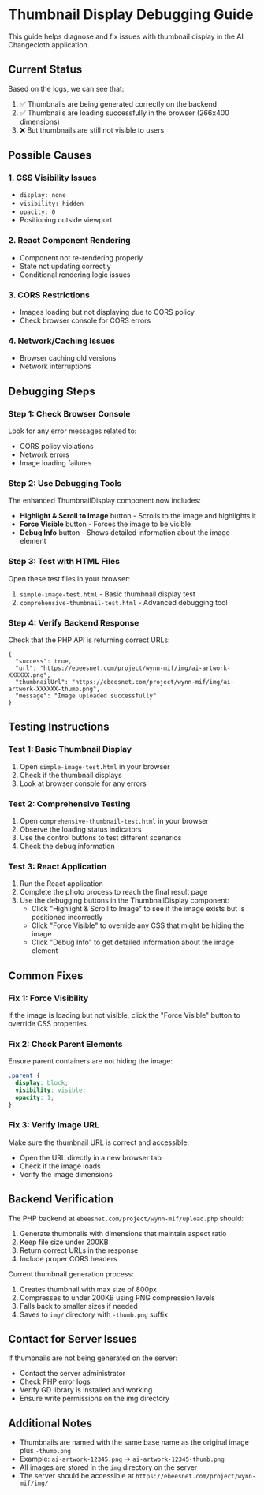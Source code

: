 # Thumbnail Display Debugging Guide

This guide helps diagnose and fix issues with thumbnail display in the AI Changecloth application.

## Current Status

Based on the logs, we can see that:
1. ✅ Thumbnails are being generated correctly on the backend
2. ✅ Thumbnails are loading successfully in the browser (266x400 dimensions)
3. ❌ But thumbnails are still not visible to users

## Possible Causes

### 1. CSS Visibility Issues
- `display: none`
- `visibility: hidden`
- `opacity: 0`
- Positioning outside viewport

### 2. React Component Rendering
- Component not re-rendering properly
- State not updating correctly
- Conditional rendering logic issues

### 3. CORS Restrictions
- Images loading but not displaying due to CORS policy
- Check browser console for CORS errors

### 4. Network/Caching Issues
- Browser caching old versions
- Network interruptions

## Debugging Steps

### Step 1: Check Browser Console
Look for any error messages related to:
- CORS policy violations
- Network errors
- Image loading failures

### Step 2: Use Debugging Tools
The enhanced ThumbnailDisplay component now includes:
- **Highlight & Scroll to Image** button - Scrolls to the image and highlights it
- **Force Visible** button - Forces the image to be visible
- **Debug Info** button - Shows detailed information about the image element

### Step 3: Test with HTML Files
Open these test files in your browser:
1. `simple-image-test.html` - Basic thumbnail display test
2. `comprehensive-thumbnail-test.html` - Advanced debugging tool

### Step 4: Verify Backend Response
Check that the PHP API is returning correct URLs:
```
{
  "success": true,
  "url": "https://ebeesnet.com/project/wynn-mif/img/ai-artwork-XXXXXX.png",
  "thumbnailUrl": "https://ebeesnet.com/project/wynn-mif/img/ai-artwork-XXXXXX-thumb.png",
  "message": "Image uploaded successfully"
}
```

## Testing Instructions

### Test 1: Basic Thumbnail Display
1. Open `simple-image-test.html` in your browser
2. Check if the thumbnail displays
3. Look at browser console for any errors

### Test 2: Comprehensive Testing
1. Open `comprehensive-thumbnail-test.html` in your browser
2. Observe the loading status indicators
3. Use the control buttons to test different scenarios
4. Check the debug information

### Test 3: React Application
1. Run the React application
2. Complete the photo process to reach the final result page
3. Use the debugging buttons in the ThumbnailDisplay component:
   - Click "Highlight & Scroll to Image" to see if the image exists but is positioned incorrectly
   - Click "Force Visible" to override any CSS that might be hiding the image
   - Click "Debug Info" to get detailed information about the image element

## Common Fixes

### Fix 1: Force Visibility
If the image is loading but not visible, click the "Force Visible" button to override CSS properties.

### Fix 2: Check Parent Elements
Ensure parent containers are not hiding the image:
```css
.parent {
  display: block;
  visibility: visible;
  opacity: 1;
}
```

### Fix 3: Verify Image URL
Make sure the thumbnail URL is correct and accessible:
- Open the URL directly in a new browser tab
- Check if the image loads
- Verify the image dimensions

## Backend Verification

The PHP backend at `ebeesnet.com/project/wynn-mif/upload.php` should:
1. Generate thumbnails with dimensions that maintain aspect ratio
2. Keep file size under 200KB
3. Return correct URLs in the response
4. Include proper CORS headers

Current thumbnail generation process:
1. Creates thumbnail with max size of 800px
2. Compresses to under 200KB using PNG compression levels
3. Falls back to smaller sizes if needed
4. Saves to `img/` directory with `-thumb.png` suffix

## Contact for Server Issues

If thumbnails are not being generated on the server:
- Contact the server administrator
- Check PHP error logs
- Verify GD library is installed and working
- Ensure write permissions on the img directory

## Additional Notes

- Thumbnails are named with the same base name as the original image plus `-thumb.png`
- Example: `ai-artwork-12345.png` → `ai-artwork-12345-thumb.png`
- All images are stored in the `img` directory on the server
- The server should be accessible at `https://ebeesnet.com/project/wynn-mif/img/`